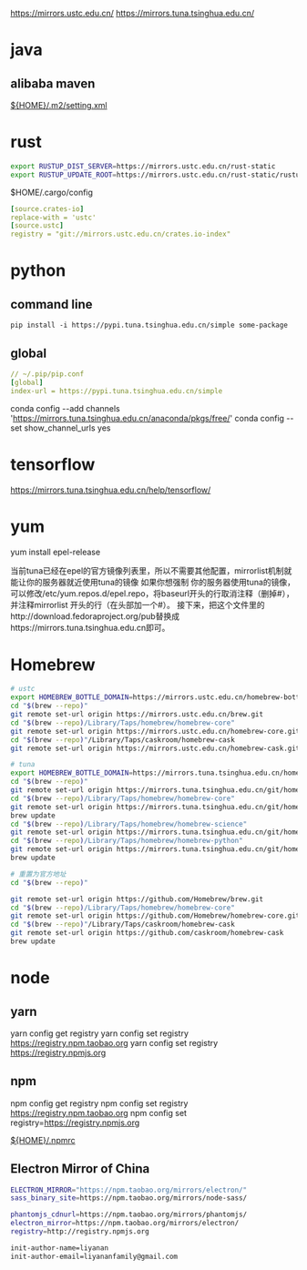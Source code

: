 https://mirrors.ustc.edu.cn/
https://mirrors.tuna.tsinghua.edu.cn/

# java
## alibaba maven

[${HOME}/.m2/setting.xml](../../configs/m2/setting.xml)

# rust 

```bash
export RUSTUP_DIST_SERVER=https://mirrors.ustc.edu.cn/rust-static
export RUSTUP_UPDATE_ROOT=https://mirrors.ustc.edu.cn/rust-static/rustup
```

$HOME/.cargo/config

```yaml
[source.crates-io]
replace-with = 'ustc'
[source.ustc]
registry = "git://mirrors.ustc.edu.cn/crates.io-index"
```

# python

## command line
`pip install -i https://pypi.tuna.tsinghua.edu.cn/simple some-package`
## global
```yaml
// ~/.pip/pip.conf
[global]
index-url = https://pypi.tuna.tsinghua.edu.cn/simple
```
conda config --add channels 'https://mirrors.tuna.tsinghua.edu.cn/anaconda/pkgs/free/'
conda config --set show_channel_urls yes

# tensorflow

https://mirrors.tuna.tsinghua.edu.cn/help/tensorflow/

# yum

yum install epel-release

当前tuna已经在epel的官方镜像列表里，所以不需要其他配置，mirrorlist机制就能让你的服务器就近使用tuna的镜像
如果你想强制 你的服务器使用tuna的镜像，可以修改/etc/yum.repos.d/epel.repo，将baseurl开头的行取消注释（删掉#），并注释mirrorlist 开头的行（在头部加一个#）。
接下来，把这个文件里的http://download.fedoraproject.org/pub替换成https://mirrors.tuna.tsinghua.edu.cn即可。

# Homebrew
```bash
# ustc
export HOMEBREW_BOTTLE_DOMAIN=https://mirrors.ustc.edu.cn/homebrew-bottles
cd "$(brew --repo)"
git remote set-url origin https://mirrors.ustc.edu.cn/brew.git
cd "$(brew --repo)/Library/Taps/homebrew/homebrew-core"
git remote set-url origin https://mirrors.ustc.edu.cn/homebrew-core.git
cd "$(brew --repo)"/Library/Taps/caskroom/homebrew-cask
git remote set-url origin https://mirrors.ustc.edu.cn/homebrew-cask.git

# tuna
export HOMEBREW_BOTTLE_DOMAIN=https://mirrors.tuna.tsinghua.edu.cn/homebrew-bottles
cd "$(brew --repo)"
git remote set-url origin https://mirrors.tuna.tsinghua.edu.cn/git/homebrew/brew.git
cd "$(brew --repo)/Library/Taps/homebrew/homebrew-core"
git remote set-url origin https://mirrors.tuna.tsinghua.edu.cn/git/homebrew/homebrew-core.git
brew update
cd "$(brew --repo)/Library/Taps/homebrew/homebrew-science"
git remote set-url origin https://mirrors.tuna.tsinghua.edu.cn/git/homebrew/homebrew-science.git
cd "$(brew --repo)/Library/Taps/homebrew/homebrew-python"
git remote set-url origin https://mirrors.tuna.tsinghua.edu.cn/git/homebrew/homebrew-python.git
brew update

# 重置为官方地址
cd "$(brew --repo)"

git remote set-url origin https://github.com/Homebrew/brew.git
cd "$(brew --repo)/Library/Taps/homebrew/homebrew-core"
git remote set-url origin https://github.com/Homebrew/homebrew-core.git
cd "$(brew --repo)"/Library/Taps/caskroom/homebrew-cask
git remote set-url origin https://github.com/caskroom/homebrew-cask
brew update
```

# node

## yarn
yarn config get registry
yarn config set registry https://registry.npm.taobao.org
yarn config set registry https://registry.npmjs.org

## npm
npm config get registry
npm config set registry https://registry.npm.taobao.org
npm config set registry=https://registry.npmjs.org

[${HOME}/.npmrc](../../configs/npmrc)

## Electron Mirror of China
```bash
ELECTRON_MIRROR="https://npm.taobao.org/mirrors/electron/"
sass_binary_site=https://npm.taobao.org/mirrors/node-sass/

phantomjs_cdnurl=https://npm.taobao.org/mirrors/phantomjs/
electron_mirror=https://npm.taobao.org/mirrors/electron/
registry=http://registry.npmjs.org

init-author-name=liyanan
init-author-email=liyananfamily@gmail.com
```
